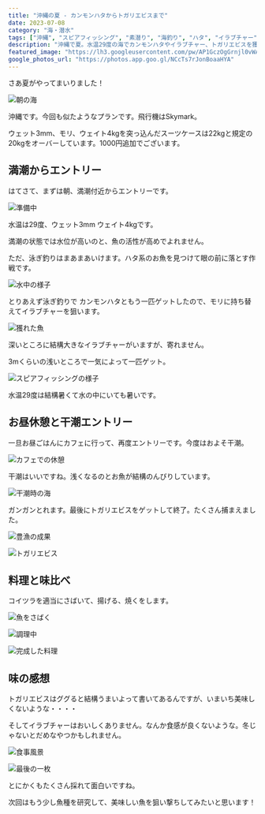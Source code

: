 ```yaml
---
title: "沖縄の夏 - カンモンハタからトガリエビスまで"
date: 2023-07-08
category: "海・潜水"
tags: ["沖縄", "スピアフィッシング", "素潜り", "海釣り", "ハタ", "イラブチャー"]
description: "沖縄で夏。水温29度の海でカンモンハタやイラブチャー、トガリエビスを獲得した一日の記録。"
featured_image: "https://lh3.googleusercontent.com/pw/AP1GczOgGrnjl0vWAPaH-RwUYRerpie4JI0DbOrfPMYhXEQTB3btQgJCPHCuUWyp7RwWuWS-F1-nlcao5cMuYWx2ejP2onUHdNTA9Elm8oe3FZPrLdRW9b6rwFjCe2wQ4IoBRoKDM0QA9JcfYWqry-pdYRfigw=s800-no-gm?authuser=0"
google_photos_url: "https://photos.app.goo.gl/NCcTs7rJonBoaaHYA"
---
```


さあ夏がやってまいりました！

![朝の海](https://lh3.googleusercontent.com/pw/AP1GczNKTSDFr7el5OyrVy3vARF0I-vaDu7634M22_JRTTrNYsgc8_Vu4aS1qwXzcTLn7-hl3I8JyGFy8CP3lVQXR3CXw-xlwC3g4V4z-SQnKb96DiUkn4Pv1eubHk7hSBF2Re_2rVbH8-WdQLpXJrWbwr__Fg=s800-no-gm?authuser=0)

沖縄です。今回も似たようなプランです。飛行機はSkymark。

ウェット3mm、モリ、ウェイト4kgを突っ込んだスーツケースは22kgと規定の20kgをオーバーしています。1000円追加でございます。

## 満潮からエントリー

はてさて、まずは朝、満潮付近からエントリーです。

![準備中](https://lh3.googleusercontent.com/pw/AP1GczP5nGQJi3u0ChkfL2f0c7kdinzzBzwhcZ0gyKlWxc6xPAksI_DArG-V3z2Iqv6kN3dM2w-Bj192UWeBamEIqXT7XmqjtVHX9d0TTWPGKSyv8XD_Nis6-A9N8Gr1H5BugdE78GR2lPukz14LuhUdfu__WQ=s800-no-gm?authuser=0)

水温は29度、ウェット3mm ウェイト4kgです。

満潮の状態では水位が高いのと、魚の活性が高めでよれません。

ただ、泳ぎ釣りはまあまあいけます。ハタ系のお魚を見つけて眼の前に落とす作戦です。

![水中の様子](https://lh3.googleusercontent.com/pw/AP1GczOaLuEGRHx5lRW0YCbE38nuMmS4A3_6IUmBsifS41BffiyOWmposWjVmXUVeCJhsoLxjk32-ZlJ0KgjuCa6t1R6BA1Wul-RKM-HxzN-kfFhZPgc8jpswup08nBzZWea6LdpznUkOhhaHavSIQn6G9Rdgw=s800-no-gm?authuser=0)

とりあえず泳ぎ釣りで カンモンハタともう一匹ゲットしたので、モリに持ち替えてイラブチャーを狙います。

![獲れた魚](https://lh3.googleusercontent.com/pw/AP1GczPm9X0B_lKaR_KbzZAhYzVm5am0FM1CxWb1JK2E4qn-woDInH_GteEb4GWtK-5gahr-6e7DnNJVmuWA9QxlKKblq1Gv6H6KnLpxGhU5PZaEUg-yVjMZPk4Fvl3MihQN4j8QGUSGf77yvBWxrVmqgcMfFw=s800-no-gm?authuser=0)

深いところに結構大きなイラブチャーがいますが、寄れません。

3mくらいの浅いところで一気によって一匹ゲット。

![スピアフィッシングの様子](https://lh3.googleusercontent.com/pw/AP1GczOXnsiB0m3Pmbyy0vHUCqVKlW80Dczo5kEstIGfntRmMcq3DKEHGe7vGXZ3aOY8dLXXBG1JsPUE54sBJaUeM22kAvjNda0aCK6tA30JUZ6RQV336Wl03A0A34f6RUdrR5S6pg9yC5drHSxVWv9SaGE3Gg=s800-no-gm?authuser=0)

水温29度は結構暑くて水の中にいても暑いです。

## お昼休憩と干潮エントリー

一旦お昼ごはんにカフェに行って、再度エントリーです。今度はおよそ干潮。

![カフェでの休憩](https://lh3.googleusercontent.com/pw/AP1GczNkvBp2MJnTUqdlIONoSI1I83Cnw-4eKUmB5Ej7OGAYUX7-Zkksh3AbQLOmfsEidVjl37aujGMFSKizJuliZVSYIic6ihofMRpX-iHFIRiMNp5JzvrKDE9Uhq4HJNkBQZv6JZeYIUGXvr0LpYaUzK2kpA=s800-no-gm?authuser=0)

干潮はいいですね。浅くなるのとお魚が結構のんびりしています。

![干潮時の海](https://lh3.googleusercontent.com/pw/AP1GczOeHa7PPaROpasD0v3iw8Dq6RERQwoHtWhnj43-6reWZ2H8v9r8HqNILXPLec7kWWc-b_WTX-WRc209VCRL6lQbbExfHO_KzPVJkUSTIjboTncs8YpzCsNXda8QdaFs47gtgVJHQz0hZOH-Kx6_ByBBkg=s800-no-gm?authuser=0)

ガンガンとれます。最後にトガリエビスをゲットして終了。たくさん捕まえました。

![豊漁の成果](https://lh3.googleusercontent.com/pw/AP1GczOgGrnjl0vWAPaH-RwUYRerpie4JI0DbOrfPMYhXEQTB3btQgJCPHCuUWyp7RwWuWS-F1-nlcao5cMuYWx2ejP2onUHdNTA9Elm8oe3FZPrLdRW9b6rwFjCe2wQ4IoBRoKDM0QA9JcfYWqry-pdYRfigw=s800-no-gm?authuser=0)

![トガリエビス](https://lh3.googleusercontent.com/pw/AP1GczOBoTtiXtDqUGQqmeVlZWyG5H7tWsuWzIX6PBnLPHIjOcS8Y92bw-g0LHxrDlOPEhZfr8XjahseHX0KcKwCwFQOGbt47wb-_C5IqWtr4oFdJVN_arC_fjwCeyXmqPNmHUDQKVr6aWeXM1HBM7VmoHlZzw=s800-no-gm?authuser=0)

## 料理と味比べ

コイツラを適当にさばいて、揚げる、焼くをします。

![魚をさばく](https://lh3.googleusercontent.com/pw/AP1GczNOIKxh7o_a9qfg-TNqVr2hFaY92EgfO8YTNyvYzpurxlrp035eDdu0XlOQSZIh2NtClbmaHgA3t4Imb-xAnyo2qgye_i7A1M-yRornNiDC0unBH5TZUCHMvsq2P2wPKGVTMhSDB5J5FInTAq45F1Qi_w=s800-no-gm?authuser=0)

![調理中](https://lh3.googleusercontent.com/pw/AP1GczMECA55JUt_q3_vQcobMCsJGTflQrpCfCSx3hApvJ2V4yrR9eMPjLg2a71qHTgc6BBKgCqtTTwVtwsm6LozGwPBmlSoADC9pqItH_rUs7jqI4TrhWx5aBqJ7enc-uGsWimAby8x6pNuzKZgLVnPgZwgfw=s800-no-gm?authuser=0)

![完成した料理](https://lh3.googleusercontent.com/pw/AP1GczNuX_qbhBEzWq1wWzUQMKBlbYLV20Jjoc8mgA3HWnNA89b_yBcSS0R6I8k7VVAHJ0_x6BmCKlUZSfRqgv4wr74uhGU6zSHWguFwyvMKIu6XSMhjwGQeBM9PtUfxHAURuP7diZZAGjPvFoLxxa8XEW7quQ=s800-no-gm?authuser=0)

## 味の感想

トガリエビスはググると結構うまいよって書いてあるんですが、いまいち美味しくないような・・・・

そしてイラブチャーはおいしくありません。なんか食感が良くないような。冬じゃないとだめなやつかもしれません。

![食事風景](https://lh3.googleusercontent.com/pw/AP1GczNurA_VHIc1XymoFHEnEP2B-H8zck2d91NHioTO8EHhRd49DXcItBzPB-KhARH40GbPWQKN6SGh0dtTpqsfsabaabh4pJUavmdD4q0C-A0N31-MXdpLZ-0LRgEmpGbR-9i8vKkGxp6R-ABHAypV9iRl1w=s800-no-gm?authuser=0)

![最後の一枚](https://lh3.googleusercontent.com/pw/AP1GczOXOJubkrtuBU1cl0xpb0Y5yfQdFeOl6Ou-BrC9Jz652Nf1cOkdu5mkywue4veMieHgYj8b3cFoQ5Mc-zeGGEg1e1guWPGv-4C6oE9D7upbiXZ7nzwJBOJ8b61y6_kAgbIk3HLd7S9zDW9pVFR_cwNhjA=s800-no-gm?authuser=0)

とにかくもたくさん採れて面白いですね。

次回はもう少し魚種を研究して、美味しい魚を狙い撃ちしてみたいと思います！